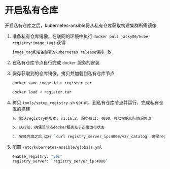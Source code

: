 # 开启私有仓库

开启私有仓库之后，kubernetes-ansible将从私有仓库获取构建集群所需镜像

1. 准备私有仓库镜像，在联网的环境中执行 `docker pull jacky06/kube-registry:image_tag}` 获得

    ```bash
    image_tag和准备部署的kubernetes release保持一致
    ```

2. 在私有仓库节点自行完成 `docker` 服务的安装

3. 保存获取到的仓库镜像，拷贝并加载到私有仓库节点

    ```bash
    docker save image_id > register.tar

    docker load < register.tar
    ```

4. 拷贝 `tools/setup_registry.sh` script，到私有仓库节点并运行，完成私有仓库的搭建

    ```bash
    a. 默认registry的版本: v1.16.2, 服务端口: 4000，可以根据实际情况修改

    b. 执行前，确保该节点docker服务处于正常运行状态

    c. 安装完成之后,运行 `curl registry_server_ip:4000/v2/_catalog` 确保registry运行正常
    ```

5. 配置 `/etc/kubernetes-ansible/globals.yml`

    ```bash
    enable_registry: "yes"
    registry_server: `registry_server_ip:4000`
    ```

